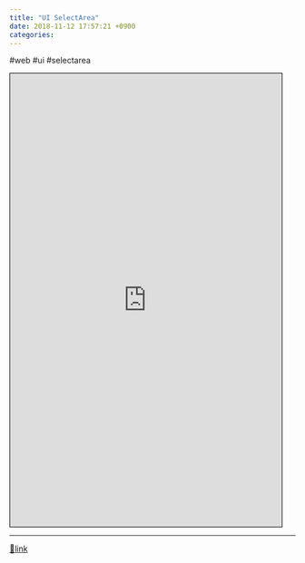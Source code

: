 ```yaml
---
title: "UI SelectArea"
date: 2018-11-12 17:57:21 +0900
categories: 
---
```

  

#web #ui #selectarea

<iframe frameborder="1" height="800" src="http://www.mins01.com/web_work/ui/ui_SelectArea/" style="border-width: 1px; border-style: solid; border-color: rgb(0, 0, 0);" width="95%"></iframe>



  ***
[🔗link](http://www.mins01.com/mh/tech/read/1211)